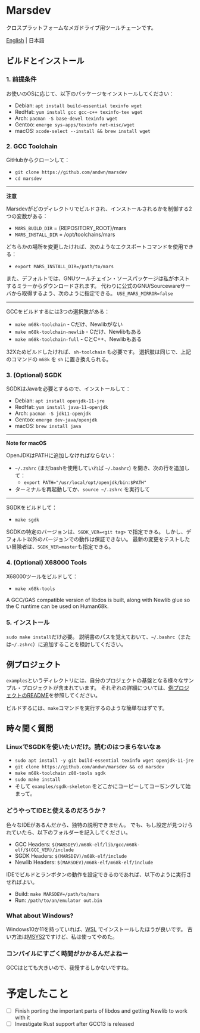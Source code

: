 # Marsdev

クロスプラットフォームなメガドライブ用ツールチェーンです。

[English](README.md) | 日本語

## ビルドとインストール

### 1. 前提条件

お使いのOSに応じて、以下のパッケージをインストールしてください：
 * Debian: `apt install build-essential texinfo wget`
 * RedHat: `yum install gcc gcc-c++ texinfo-tex wget`
 * Arch: `pacman -S base-devel texinfo wget`
 * Gentoo: `emerge sys-apps/texinfo net-misc/wget`
 * macOS: `xcode-select --install && brew install wget`


### 2. GCC Toolchain

GitHubからクローンして：
 - `git clone https://github.com/andwn/marsdev`
 - `cd marsdev`

---
**注意**

Marsdevがどのディレクトリでビルドされ、インストールされるかを制御する2つの変数がある：
 - `MARS_BUILD_DIR` = (REPOSITORY_ROOT)/mars
 - `MARS_INSTALL_DIR` = /opt/toolchains/mars

どちらかの場所を変更したければ、次のようなエクスポートコマンドを使用できる：
 - `export MARS_INSTALL_DIR=/path/to/mars`

また、デフォルトでは、GNUツールチェイン・ソースパッケージは私がホストするミラーからダウンロードされます。
代わりに公式のGNU/Sourcewareサーバから取得するよう、次のように指定できる。
`USE_MARS_MIRROR=false`

---

GCCをビルドするには3つの選択肢がある：
 - `make m68k-toolchain` - Cだけ、Newlibがない
 - `make m68k-toolchain-newlib` - Cだけ、Newlibもある
 - `make m68k-toolchain-full` - CとC++、Newlibもある

32Xためビルドしたければ、`sh-toolchain` も必要です。
選択肢は同じで、上記のコマンドの `m68k` を `sh` に置き換えられる。


### 3. (Optional) SGDK

SGDKはJavaを必要とするので、インストールして：
 * Debian: `apt install openjdk-11-jre`
 * RedHat: `yum install java-11-openjdk`
 * Arch: `pacman -S jdk11-openjdk`
 * Gentoo: `emerge dev-java/openjdk`
 * macOS: `brew install java`

---
**Note for macOS**

OpenJDKはPATHに追加しなければならない：
 - `~/.zshrc` (まだbashを使用していれば `~/.bashrc`) を開き、次の行を追加して：
    - `export PATH="/usr/local/opt/openjdk/bin:$PATH"`
 - ターミナルを再起動してか、`source ~/.zshrc` を実行して

---

SGDKをビルドして：
 - `make sgdk`

SGDKの特定のバージョンは、`SGDK_VER=<git tag>` で指定できる。
しかし、デフォルト以外のバージョンでの動作は保証できない。
最新の変更をテストしたい冒険者は、`SGDK_VER=master`も指定できる。


### 4. (Optional) X68000 Tools

X68000ツールをビルドして：
 - `make x68k-tools`

A GCC/GAS compatible version of libdos is built, along with Newlib glue so the
C runtime can be used on Human68k.


### 5. インストール

`sudo make install`だけ必要。
説明書のパスを覚えておいて、`~/.bashrc`（または`~/.zshrc`）に追加することを検討してください。


## 例プロジェクト

`examples`というディレクトリには、自分のプロジェクトの基盤となる様々なサンプル・プロジェクトが含まれています。
それぞれの詳細については、[例プロジェクトのREADME](examples/README.md)を参照してください。

ビルドするには、`make`コマンドを実行するのような簡単なはずです。


## 時々聞く質問

### LinuxでSGDKを使いたいだけ。読むのはつまらないなぁ

 - `sudo apt install -y git build-essential texinfo wget openjdk-11-jre`
 - `git clone https://github.com/andwn/marsdev && cd marsdev`
 - `make m68k-toolchain z80-tools sgdk`
 - `sudo make install`
 - そして `examples/sgdk-skeleton` をどこかにコーピーしてコーぢングして始まって。


### どうやってIDEと使えるのだろうか？

色々なIDEがあるんだから、独特の説明できません。
でも、もし設定が見つけられていたら、以下のフォルダーを記入してください。

 * GCC Headers: `$(MARSDEV)/m68k-elf/lib/gcc/m68k-elf/$(GCC_VER)/include`
 * SGDK Headers: `$(MARSDEV)/m68k-elf/include`
 * Newlib Headers: `$(MARSDEV)/m68k-elf/m68k-elf/include`

IDEでビルドとランボタンの動作を設定できるのであれば、以下のように実行させればよい。

 * Build: `make MARSDEV=/path/to/mars`
 * Run: `/path/to/an/emulator out.bin`


### What about Windows?

Windows10か11を持っていれば、[WSL](https://learn.microsoft.com/ja-jp/windows/wsl/install)
でインストールしたほうが良いです。
古い方法は[MSYS2](doc/install_msys_legacy.md)ですけど、私は使ってやめた。


### コンパイルにすごく時間がかかるんだよねー

GCCはとても大きいので、我慢するしかないですね。


# 予定したこと

 - [ ] Finish porting the important parts of libdos and getting Newlib to work with it
 - [ ] Investigate Rust support after GCC13 is released
